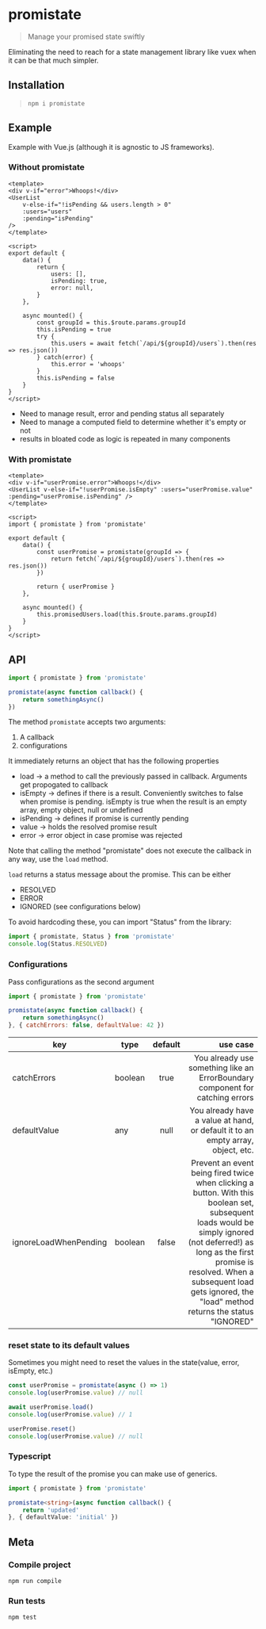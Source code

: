 # promistate

> Manage your promised state swiftly

Eliminating the need to reach for a state management library like vuex when it can be that much simpler.

## Installation

> `npm i promistate`

## Example

Example with Vue.js (although it is agnostic to JS frameworks).

### Without promistate

```vue
<template>
<div v-if="error">Whoops!</div>
<UserList 
    v-else-if="!isPending && users.length > 0"
    :users="users"
    :pending="isPending"
/>
</template>

<script>
export default {
    data() {
        return {
            users: [],
            isPending: true,
            error: null,
        }
    },

    async mounted() {
        const groupId = this.$route.params.groupId
        this.isPending = true
        try {
            this.users = await fetch(`/api/${groupId}/users`).then(res => res.json())
        } catch(error) {
            this.error = 'whoops'
        }
        this.isPending = false
    }
}
</script>
```

- Need to manage result, error and pending status all separately
- Need to manage a computed field to determine whether it's empty or not
- results in bloated code as logic is repeated in many components

### With promistate

```vue
<template>
<div v-if="userPromise.error">Whoops!</div>
<UserList v-else-if="!userPromise.isEmpty" :users="userPromise.value" :pending="userPromise.isPending" />
</template>

<script>
import { promistate } from 'promistate'

export default {
    data() {
        const userPromise = promistate(groupId => {
            return fetch(`/api/${groupId}/users`).then(res => res.json())
        })

        return { userPromise }
    },

    async mounted() {
        this.promisedUsers.load(this.$route.params.groupId)
    }
}
</script>
```

## API

```javascript
import { promistate } from 'promistate'

promistate(async function callback() {
    return somethingAsync()
})
```

The method `promistate` accepts two arguments: 

1. A callback
2. configurations

It immediately returns an object that has the following properties
- load -> a method to call the previously passed in callback. Arguments get propogated to callback
- isEmpty -> defines if there is a result. Conveniently switches to false when promise is pending. isEmpty is true when the result is an empty array, empty object, null or undefined
- isPending -> defines if promise is currently pending
- value -> holds the resolved promise result
- error -> error object in case promise was rejected

Note that calling the method "promistate" does not execute the callback in any way, use the `load` method.

`load` returns a status message about the promise. This can be either
- RESOLVED
- ERROR
- IGNORED (see configurations below)

To avoid hardcoding these, you can import "Status" from the library:

```javascript
import { promistate, Status } from 'promistate'
console.log(Status.RESOLVED)
```

### Configurations

Pass configurations as the second argument

```javascript
import { promistate } from 'promistate'

promistate(async function callback() {
    return somethingAsync()
}, { catchErrors: false, defaultValue: 42 })
```

| key | type | default | use case  |
| ------------- |-- |:-------------:| -----:|
| catchErrors  | boolean  | true | You already use something like an ErrorBoundary component for catching errors |
| defaultValue | any   | null  | You already have a value at hand, or default it to an empty array, object, etc. |
| ignoreLoadWhenPending | boolean   | false  | Prevent an event being fired twice when clicking a button. With this boolean set, subsequent loads would be simply ignored (not deferred!) as long as the first promise is resolved. When a subsequent load gets ignored, the "load" method returns the status "IGNORED" |

### reset state to its default values

Sometimes you might need to reset the values in the state(value, error, isEmpty, etc.)

```javascript
const userPromise = promistate(async () => 1)
console.log(userPromise.value) // null

await userPromise.load()
console.log(userPromise.value) // 1

userPromise.reset()
console.log(userPromise.value) // null
```

### Typescript

To type the result of the promise you can make use of generics.

```typescript
import { promistate } from 'promistate'

promistate<string>(async function callback() {
    return 'updated'
}, { defaultValue: 'initial' })
```

## Meta

### Compile project

`npm run compile`

### Run tests

`npm test`